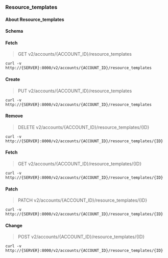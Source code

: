 ### Resource_templates

#### About Resource_templates

#### Schema



#### Fetch

> GET v2/accounts/{ACCOUNT_ID}/resource_templates

```curl
curl -v http://{SERVER}:8000/v2/accounts/{ACCOUNT_ID}/resource_templates
```

#### Create

> PUT v2/accounts/{ACCOUNT_ID}/resource_templates

```curl
curl -v http://{SERVER}:8000/v2/accounts/{ACCOUNT_ID}/resource_templates
```

#### Remove

> DELETE v2/accounts/{ACCOUNT_ID}/resource_templates/{ID}

```curl
curl -v http://{SERVER}:8000/v2/accounts/{ACCOUNT_ID}/resource_templates/{ID}
```

#### Fetch

> GET v2/accounts/{ACCOUNT_ID}/resource_templates/{ID}

```curl
curl -v http://{SERVER}:8000/v2/accounts/{ACCOUNT_ID}/resource_templates/{ID}
```

#### Patch

> PATCH v2/accounts/{ACCOUNT_ID}/resource_templates/{ID}

```curl
curl -v http://{SERVER}:8000/v2/accounts/{ACCOUNT_ID}/resource_templates/{ID}
```

#### Change

> POST v2/accounts/{ACCOUNT_ID}/resource_templates/{ID}

```curl
curl -v http://{SERVER}:8000/v2/accounts/{ACCOUNT_ID}/resource_templates/{ID}
```

